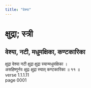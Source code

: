 ```yaml
---
title: "वेश्या"
---
```


# क्षुद्रा; स्त्री
## वेश्या, नटी, मधुमक्षिका, कण्टकारिका
क्षुद्रा वेश्या नटी क्षुद्रा क्षुद्रा स्यान्मधुमक्षिका ।<br />असहिष्णुर्नरः क्षुद्रः क्षुद्रा स्यात् कण्टकारिका ॥ ११ ॥<br />verse 1.1.1.11<br />page 0001

